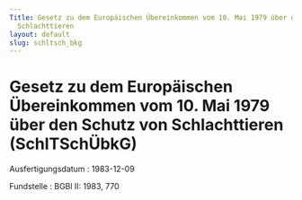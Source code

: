 ```yaml
---
Title: Gesetz zu dem Europäischen Übereinkommen vom 10. Mai 1979 über den Schutz von
  Schlachttieren
layout: default
slug: schltsch_bkg
---
```


# Gesetz zu dem Europäischen Übereinkommen vom 10. Mai 1979 über den Schutz von Schlachttieren (SchlTSchÜbkG)

Ausfertigungsdatum
:   1983-12-09

Fundstelle
:   BGBl II: 1983, 770

